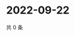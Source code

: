 # 2022-09-22

共 0 条

<!-- BEGIN WEIBO -->
<!-- 最后更新时间 Thu Sep 22 2022 07:01:45 GMT+0800 (China Standard Time) -->

<!-- END WEIBO -->
